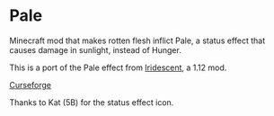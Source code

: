 # Pale

Minecraft mod that makes rotten flesh inflict Pale, a status effect that causes damage in sunlight, instead of Hunger.

This is a port of the Pale effect from [Iridescent](https://github.com/elytra/Iridescent), a 1.12 mod.

[Curseforge](https://www.curseforge.com/minecraft/mc-mods/pale)

Thanks to Kat (5B) for the status effect icon.